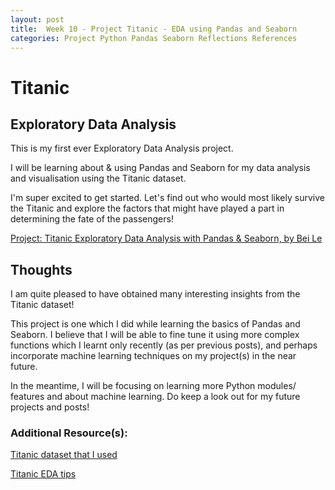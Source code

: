 ```yaml
---
layout: post
title:  Week 10 - Project Titanic - EDA using Pandas and Seaborn 
categories: Project Python Pandas Seaborn Reflections References
---
```


# Titanic  
## Exploratory Data Analysis  

This is my first ever Exploratory Data Analysis project.   

I will be learning about & using Pandas and Seaborn for my data analysis and visualisation using the Titanic dataset.  

I'm super excited to get started. Let's find out who would most likely survive the Titanic and explore the factors that might have played a part in determining the fate of the passengers!  

[Project: Titanic Exploratory Data Analysis with Pandas & Seaborn, by Bei Le](https://github.com/liawbeile/titanic/blob/main/titanic.ipynb)

## Thoughts

I am quite pleased to have obtained many interesting insights from the Titanic dataset!  

This project is one which I did while learning the basics of Pandas and Seaborn. I believe that I will be able to fine tune it using more complex functions which I learnt only recently (as per previous posts), and perhaps incorporate machine learning techniques on my project(s) in the near future.    

In the meantime, I will be focusing on learning more Python modules/ features and about machine learning. Do keep a look out for my future projects and posts!  

### Additional Resource(s):  
 
[Titanic dataset that I used](https://www.kaggle.com/c/titanic/data?select=train.csv)  

[Titanic EDA tips](://bookdown.org/gmli64/do_a_data_science_project_in_10_days/attvalue.html)